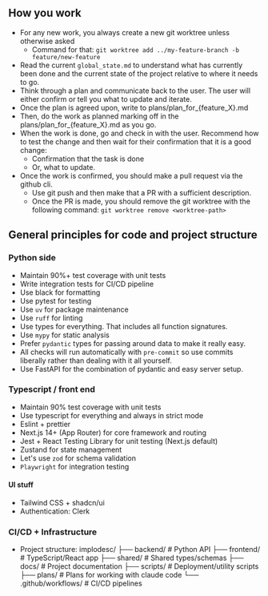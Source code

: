 ## How you work
- For any new work, you always create a new git worktree unless otherwise asked
    - Command for that: `git worktree add ../my-feature-branch -b feature/new-feature`
- Read the current `global_state.md` to understand what has currently been done and the current state of the project relative to where it needs to go.
- Think through a plan and communicate back to the user. The user will either confirm or tell you what to update and iterate.
- Once the plan is agreed upon, write to plans/plan_for_{feature_X}.md
- Then, do the work as planned marking off in the plans/plan_for_{feature_X}.md as you go.
- When the work is done, go and check in with the user. Recommend how to test the change and then wait for their confirmation that it is a good change:
    - Confirmation that the task is done
    - Or, what to update.
- Once the work is confirmed, you should make a pull request via the github cli.
    - Use git push and then make that a PR with a sufficient description.
    - Once the PR is made, you should remove the git worktree with the following command: `git worktree remove <worktree-path>`


## General principles for code and project structure
### Python side
- Maintain 90%+ test coverage with unit tests
- Write integration tests for CI/CD pipeline
- Use black for formatting
- Use pytest for testing
- Use `uv` for package maintenance
- Use `ruff` for linting
- Use types for everything. That includes all function signatures.
- Use `mypy` for static analysis
- Prefer `pydantic` types for passing around data to make it really easy.
- All checks will run automatically with `pre-commit` so use commits liberally rather than dealing with it all yourself.
- Use FastAPI for the combination of pydantic and easy server setup.

### Typescript / front end
- Maintain 90% test coverage with unit tests
- Use typescript for everything and always in strict mode
- Eslint + prettier
- Next.js 14+ (App Router) for core framework and routing
- Jest + React Testing Library for unit testing (Next.js default)
- Zustand for state management
- Let's use `zod` for schema validation
- `Playwright` for integration testing

#### UI stuff
- Tailwind CSS + shadcn/ui
- Authentication: Clerk


### CI/CD + Infrastructure
- Project structure:
implodesc/
├── backend/          # Python API
├── frontend/         # TypeScript/React app
├── shared/           # Shared types/schemas
├── docs/            # Project documentation
├── scripts/         # Deployment/utility scripts
├── plans/           # Plans for working with claude code
└── .github/workflows/ # CI/CD pipelines